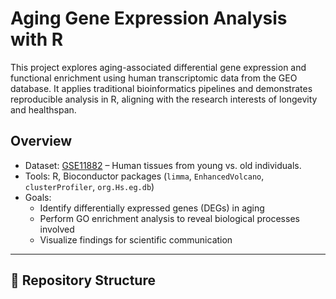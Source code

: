 # Aging Gene Expression Analysis with R

This project explores aging-associated differential gene expression and functional enrichment using human transcriptomic data from the GEO database. It applies traditional bioinformatics pipelines and demonstrates reproducible analysis in R, aligning with the research interests of longevity and healthspan.

## Overview

- Dataset: [GSE11882](https://www.ncbi.nlm.nih.gov/geo/query/acc.cgi?acc=GSE11882) – Human tissues from young vs. old individuals.
- Tools: R, Bioconductor packages (`limma`, `EnhancedVolcano`, `clusterProfiler`, `org.Hs.eg.db`)
- Goals:
  - Identify differentially expressed genes (DEGs) in aging
  - Perform GO enrichment analysis to reveal biological processes involved
  - Visualize findings for scientific communication

---

## 📁 Repository Structure

